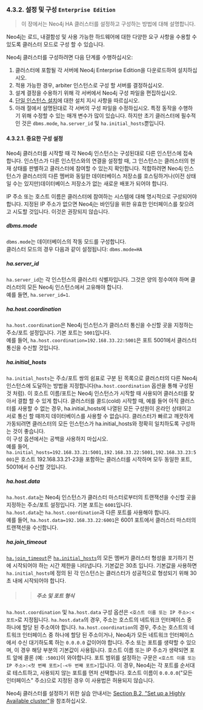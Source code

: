 ### 4.3.2. 설정 및 구성 `Enterprise Edition`
> 이 장에서는 Neo4j HA 클러스터를 설정하고 구성하는 방법에 대해 설명합니다.

Neo4j는 로드, 내결함성 및 사용 가능한 하드웨어에 대한 다양한 요구 사항을 수용할 수 있도록 클러스터 모드로 구성 할 수 있습니다.

Neo4j 클러스터를 구성하려면 다음 단계를 수행하십시오:
1. 클러스터에 포함될 각 서버에 Neo4j Enterprise Edition을 다운로드하여 설치하십시오.
2. 적용 가능한 경우, arbiter 인스턴스로 구성 할 서버를 결정하십시오.
3. 설계 결정을 수용하기 위해 각 서버에서 Neo4j 구성 파일을 편집하십시오.
4. [단일 인스턴스 설치](/installation.html)에 대한 설치 지시 사항을 따르십시오.
5. 아래 절에서 설명된대로 각 서버의 구성 파일을 수정하십시오. 특정 동작을 수행하기 위해 수정할 수 있는 매개 변수가 많이 있습니다. 하지만 초기 클러스터에 필수적인 것은 `dbms.mode`, `ha.server_id` 및 `ha.initial_hosts`뿐입니다.

#### 4.3.2.1. 중요한 구성 설정
Neo4j 클러스터를 시작할 때 각 Neo4j 인스턴스는 구성된대로 다른 인스턴스에 접속합니다. 인스턴스가 다른 인스턴스와의 연결을 설정할 때, 그 인스턴스는 클러스터의 현재 상태를 판별하고 클러스터에 참여할 수 있는지 확인합니다. 적합하려면 Neo4j 인스턴스가 클러스터의 다른 멤버와 동일한 데이터베이스 저장소를 호스팅하거나(이전 상태일 수는 있지만)데이터베이스 저장소가 없는 새로운 배포가 되어야 합니다.

IP 주소 또는 호스트 이름은 클러스터에 참여하는 시스템에 대해 명시적으로 구성되어야 합니다. 지정된 IP 주소가 없으면 Neo4j는 바인딩을 위한 유효한 인터페이스를 찾으려고 시도할 것입니다. 이것은 권장되지 않습니다.

##### dbms.mode
`dbms.mode`는 데이터베이스의 작동 모드를 구성합니다.<br>
클러스터 모드의 경우 다음과 같이 설정됩니다: `dbms.mode=HA`

##### ha.server_id
`ha.server_id`는 각 인스턴스의 클러스터 식별자입니다. 그것은 양의 정수여야 하며 클러스터의 모든 Neo4j 인스턴스에서 고유해야 합니다.<br>
예를 들면, `ha.server_id=1`.

##### ha.host.coordination
`ha.host.coordination`은 Neo4j 인스턴스가 클러스터 통신을 수신할 곳을 지정하는 주소/포트 설정입니다. 기본 포트는 `5001`입니다.<br>
예를 들어, `ha.host.coordination=192.168.33.22:5001`은 포트 5001에서 클러스터 통신을 수신할 것입니다.

##### ha.initial_hosts
`ha.initial_hosts`는 주소/포트 쌍의 쉼표로 구분 된 목록으로 클러스터의 다른 Neo4j 인스턴스에 도달하는 방법을 지정합니다(`ha.host.coordination` 옵션을 통해 구성된 것 처럼). 이 호스트 이름/포트는 Neo4j 인스턴스가 시작할 때 사용되어 클러스터를 찾아서 결합 할 수 있게 합니다. 클러스터를 콜드(cold) 시작할 때, 예를 들어 아직 클러스터를 사용할 수 없는 경우, ha.initial_hosts에 나열된 모든 구성원이 온라인 상태이고 서로 통신 할 때까지 데이터베이스를 사용할 수 없습니다. 클러스터가 빠르고 깨끗하게 가동되려면 클러스터의 모든 인스턴스가 ha.initial_hosts와 정확히 일치하도록 구성하는 것이 좋습니다.<br>
이 구성 옵션에서는 공백을 사용하지 마십시오.<br>
예를 들어, `ha.initial_hosts=192.168.33.21:5001,192.168.33.22:5001,192.168.33.23:5001`은 호스트 192.168.33.21-23을 포함하는 클러스터를 시작하며 모두 동일한 포트, 5001에서 수신할 것입니다.

##### ha.host.data
`ha.host.data`는 Neo4j 인스턴스가 클러스터 마스터로부터의 트랜잭션을 수신할 곳을 지정하는 주소/포트 설정입니다. 기본 포트는 `6001`입니다.<br>
`ha.host.data`는 `ha.host.coordination`과 다른 포트를 사용해야 합니다.<br>
예를 들어, `ha.host.data=192.168.33.22:6001`은 6001 포트에서 클러스터 마스터의 트랜잭션을 수신합니다.

##### ha.join_timeout
[`ha.join_timeout`](https://neo4j.com/docs/operations-manual/3.3/reference/configuration-settings/#config_ha.join_timeout)은 [`ha.initial_hosts`](https://neo4j.com/docs/operations-manual/3.3/reference/configuration-settings/#config_ha.initial_hosts)의 모든 멤버가 클러스터 형성을 포기하기 전에 시작되어야 하는 시간 제한을 나타냅니다. 기본값은 30초 입니다. 기본값을 사용하면 `ha.initial_hosts`에 정의 된 각 인스턴스는 클러스터가 성공적으로 형성되기 위해 30 초 내에 시작되어야 합니다.


>> ##### 주소 및 포트 형식
`ha.host.coordination` 및 `ha.host.data` 구성 옵션은 `<호스트 이름 또는 IP 주소>:<포트>`로 지정됩니다.
`ha.host.data`의 경우, 주소는 호스트의 네트워크 인터페이스 중 하나에 할당 된 주소여야 합니다.
`ha.host.coordination`의 경우, 주소는 호스트의 네트워크 인터페이스 중 하나에 할당 된 주소이거나, Neo4j가 모든 네트워크 인터페이스에서 수신 대기하도록 하는 `0.0.0.0` 값이어야 합니다.
주소 또는 포트를 생략할 수 있으며, 이 경우 해당 부분의 기본값이 사용됩니다. 호스트 이름 또는 IP 주소가 생략되면 포트 앞에 콜론 (예: `:5001`)이 와야합니다.
포트 범위를 설정하는 구문은 `<호스트 이름 또는 IP 주소>:<첫 번째 포트>[-<두 번째 포트>]`입니다. 이 경우, Neo4j는 각 포트를 순서대로 테스트하고, 사용되지 않는 포트를 먼저 선택합니다. 호스트 이름이 `0.0.0.0`("모든 인터페이스" 주소)으로 지정된 경우 이 사용법은 허용되지 않습니다.

Neo4j 클러스터를 설정하기 위한 실습 안내서는 [Section B.2, "Set up a Highly Available cluster"](https://neo4j.com/docs/operations-manual/3.3/tutorial/highly-available-cluster/)을 참조하십시오.
